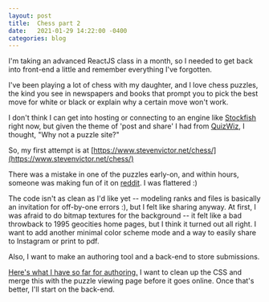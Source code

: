 ```yaml
---
layout: post
title:  Chess part 2
date:   2021-01-29 14:22:00 -0400
categories: blog
---
```


I'm taking an advanced ReactJS class in a month, so I needed to
get back into front-end a little and remember everything I've forgotten.

I've been playing a lot of chess with my daughter, and I love chess puzzles,
the kind you see in newspapers and books that prompt you to pick the best move
for white or black or explain why a certain move won't work.

I don't think I can get into hosting or connecting to an engine like [Stockfish](https://stockfishchess.org/) right now, but given the theme of 'post and share' I had
from [QuizWiz](https://stevenvictor.net/quizwiz), I thought, "Why not a puzzle site?"

So, my first attempt is at [https://www.stevenvictor.net/chess/](https://www.stevenvictor.net/chess/)

There was a mistake in one of the puzzles early-on, and within hours,
someone was making fun of it on [reddit](https://www.reddit.com/r/AnarchyChess/comments/l6noh2/if_they_didnt_tell_me_my_rook_was_pinned_to_my/).  I was flattered :)

The code isn't as clean as I'd like yet -- modeling ranks and files is basically
an invitation for off-by-one errors :), but I felt like sharing anyway.
At first, I was afraid to do bitmap textures for the background -- it felt like a bad
throwback to 1995 geocities home pages, but I think it turned out all right.
I want to add another minimal color scheme mode and a way to easily share to Instagram or print to pdf.

Also, I want to make an authoring tool and a back-end to store submissions.

[Here's what I have so far for authoring.](https://www.youtube.com/watch?v=Oczqku-iEq4)  I want to clean up the CSS and merge this with the puzzle viewing page before it goes online.  Once that's better, I'll start on the back-end.
